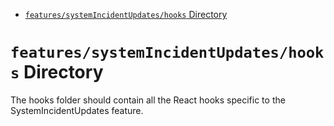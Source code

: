 <!-- START doctoc generated TOC please keep comment here to allow auto update -->
<!-- DON'T EDIT THIS SECTION, INSTEAD RE-RUN doctoc TO UPDATE -->

- [`features/systemIncidentUpdates/hooks` Directory](#featuressystemincidentupdateshooks-directory)

<!-- END doctoc generated TOC please keep comment here to allow auto update -->

# `features/systemIncidentUpdates/hooks` Directory

The hooks folder should contain all the React hooks specific to the SystemIncidentUpdates feature.
